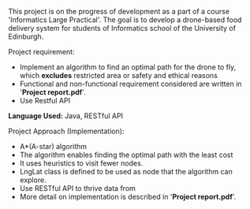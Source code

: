 This project is on the progress of development as a part of a course 'Informatics Large Practical'.
The goal is to develop a drone-based food delivery system for students of Informatics school of the University of Edinburgh.

Project requirement:
* Implement an algorithm to find an optimal path for the drone to fly, which **excludes** restricted area or safety and ethical reasons
* Functional and non-functional requirement considered are written in '**Project report.pdf**'.
* Use Restful API 

**Language Used:** Java, RESTful API

Project Approach (Implementation):
* A*(A-star) algorithm
* The algorithm enables finding the optimal path with the least cost
* It uses heuristics to visit fewer nodes.
* LngLat class is defined to be used as node that the algorithm can explore.
* Use RESTful API to thrive data from
* More detail on implementation is described in '**Project report.pdf**'.

